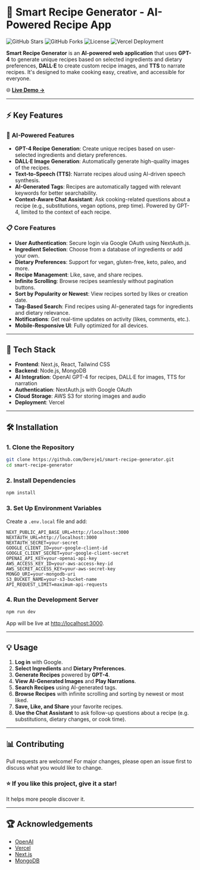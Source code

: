 
# 🍳 Smart Recipe Generator - AI-Powered Recipe App

![GitHub Stars](https://img.shields.io/github/stars/Dereje1/smart-recipe-generator?style=social)
![GitHub Forks](https://img.shields.io/github/forks/Dereje1/smart-recipe-generator?style=social)
![License](https://img.shields.io/github/license/Dereje1/smart-recipe-generator)
![Vercel Deployment](https://img.shields.io/badge/Deployed%20on-Vercel-green)

**Smart Recipe Generator** is an **AI-powered web application** that uses **GPT-4** to generate unique recipes based on selected ingredients and dietary preferences, **DALL·E** to create custom recipe images, and **TTS** to narrate recipes. It's designed to make cooking easy, creative, and accessible for everyone.

🌐 **[Live Demo →](https://smart-recipe-generator.vercel.app/)**

---

## ⚡️ Key Features

### 🤖 **AI-Powered Features**
- **GPT-4 Recipe Generation**: Create unique recipes based on user-selected ingredients and dietary preferences.
- **DALL·E Image Generation**: Automatically generate high-quality images of the recipes.
- **Text-to-Speech (TTS)**: Narrate recipes aloud using AI-driven speech synthesis.
- **AI-Generated Tags**: Recipes are automatically tagged with relevant keywords for better searchability.
- **Context-Aware Chat Assistant**: Ask cooking-related questions about a recipe (e.g., substitutions, vegan options, prep time). Powered by GPT-4, limited to the context of each recipe.

### 📋 **Core Features**
- **User Authentication**: Secure login via Google OAuth using NextAuth.js.
- **Ingredient Selection**: Choose from a database of ingredients or add your own.
- **Dietary Preferences**: Support for vegan, gluten-free, keto, paleo, and more.
- **Recipe Management**: Like, save, and share recipes.
- **Infinite Scrolling**: Browse recipes seamlessly without pagination buttons.
- **Sort by Popularity or Newest**: View recipes sorted by likes or creation date.
- **Tag-Based Search**: Find recipes using AI-generated tags for ingredients and dietary relevance.
- **Notifications**: Get real-time updates on activity (likes, comments, etc.).
- **Mobile-Responsive UI**: Fully optimized for all devices.

---

## 🚀 Tech Stack

- **Frontend**: Next.js, React, Tailwind CSS
- **Backend**: Node.js, MongoDB
- **AI Integration**: OpenAI GPT-4 for recipes, DALL·E for images, TTS for narration
- **Authentication**: NextAuth.js with Google OAuth
- **Cloud Storage**: AWS S3 for storing images and audio
- **Deployment**: Vercel

---

## 🛠️ Installation

### 1. **Clone the Repository**
```bash
git clone https://github.com/Dereje1/smart-recipe-generator.git
cd smart-recipe-generator
```

### 2. **Install Dependencies**
```bash
npm install
```

### 3. **Set Up Environment Variables**
Create a `.env.local` file and add:
```env
NEXT_PUBLIC_API_BASE_URL=http://localhost:3000
NEXTAUTH_URL=http://localhost:3000
NEXTAUTH_SECRET=your-secret
GOOGLE_CLIENT_ID=your-google-client-id
GOOGLE_CLIENT_SECRET=your-google-client-secret
OPENAI_API_KEY=your-openai-api-key
AWS_ACCESS_KEY_ID=your-aws-access-key-id
AWS_SECRET_ACCESS_KEY=your-aws-secret-key
MONGO_URI=your-mongodb-uri
S3_BUCKET_NAME=your-s3-bucket-name
API_REQUEST_LIMIT=maximum-api-requests
```

### 4. **Run the Development Server**
```bash
npm run dev
```
App will be live at [http://localhost:3000](http://localhost:3000).

---

## 💡 Usage

1. **Log in** with Google.
2. **Select Ingredients** and **Dietary Preferences**.
3. **Generate Recipes** powered by **GPT-4**.
4. **View AI-Generated Images** and **Play Narrations**.
5. **Search Recipes** using AI-generated tags.
6. **Browse Recipes** with infinite scrolling and sorting by newest or most liked.
7. **Save, Like, and Share** your favorite recipes.
8. **Use the Chat Assistant** to ask follow-up questions about a recipe (e.g. substitutions, dietary changes, or cook time).

---

## 📊 Contributing

Pull requests are welcome! For major changes, please open an issue first to discuss what you would like to change.

### ⭐ **If you like this project, give it a star!**  
It helps more people discover it.

---

## 🏆 Acknowledgements
- [OpenAI](https://openai.com/)
- [Vercel](https://vercel.com/)
- [Next.js](https://nextjs.org/)
- [MongoDB](https://www.mongodb.com/)
